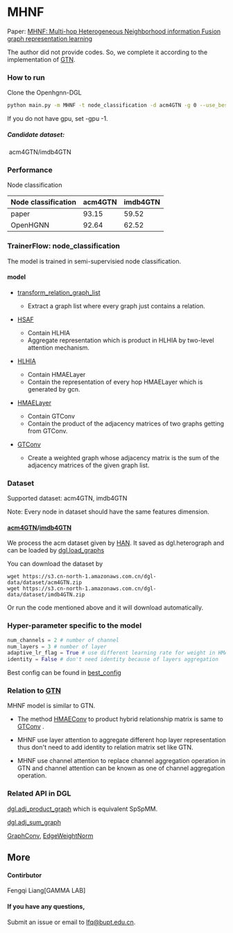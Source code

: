# MHNF

Paper: [MHNF: Multi-hop Heterogeneous Neighborhood information Fusion graph representation learning](https://arxiv.org/pdf/2106.09289.pdf)

The author did not provide codes. So, we complete it according to the implementation of  [GTN](../GTN/README.md).

### How to run

Clone the Openhgnn-DGL

```bash
python main.py -m MHNF -t node_classification -d acm4GTN -g 0 --use_best_config
```

If you do not have gpu, set -gpu -1.

##### Candidate dataset: 

​	acm4GTN/imdb4GTN

### Performance

Node classification 

| Node classification | acm4GTN | imdb4GTN |
| ------------------- | ------- | -------- |
| paper               | 93.15   | 59.52    |
| OpenHGNN            | 92.64   | 62.52    |

### TrainerFlow: node_classification

The model is  trained in semi-supervisied node classification.

#### model

- [transform_relation_graph_list](../../utils/utils.py)
  - Extract a  graph list where every graph just contains a relation.
- [HSAF](../../models/MHNF.py)
  - Contain HLHIA
  - Aggregate representation which is product in HLHIA by two-level attention mechanism. 

- [HLHIA](../../models/MHNF.py)
  - Contain HMAELayer
  - Contain the representation of every hop HMAELayer  which is generated by gcn.

- [HMAELayer](../../models/MHNF.py)
  - Contain GTConv
  - Contain the product of the adjacency matrices of two graphs getting from GTConv.
- [GTConv](../../models/MHNF.py)
  - Create a weighted graph whose adjacency matrix is the sum of the adjacency matrices of the given graph list.

### Dataset

Supported dataset: acm4GTN, imdb4GTN

Note: Every node in dataset should have the same features dimension.

#### [acm4GTN](../../dataset/#ACM)/[imdb4GTN](../../dataset/#IMDB)

We process the acm dataset given by [HAN](https://github.com/Jhy1993/HAN). It saved as dgl.heterograph and can be loaded by [dgl.load_graphs](https://docs.dgl.ai/en/latest/generated/dgl.load_graphs.html)

You can download the dataset by

```
wget https://s3.cn-north-1.amazonaws.com.cn/dgl-data/dataset/acm4GTN.zip
wget https://s3.cn-north-1.amazonaws.com.cn/dgl-data/dataset/imdb4GTN.zip
```

Or run the code mentioned above and it will download automatically.

### Hyper-parameter specific to the model

```python
num_channels = 2 # number of channel
num_layers = 3 # number of layer
adaptive_lr_flag = True # use different learning rate for weight in HMAELayer.
identity = False # don't need identity because of layers aggregation
```

Best config can be found in [best_config](../../utils/best_config.py)

### Relation to [GTN](../GTN/README.md)

MHNF model is similar to GTN. 

- The method [HMAEConv](../../models/MHNF.py) to product hybrid relationship matrix is same to [GTConv](../../models/GTN_sparse.py) .
- MHNF use layer attention to  aggregate different hop layer representation thus don't need to add identity to relation matrix set like GTN.

- MHNF use channel attention to replace channel aggregation operation in GTN and channel attention can be known as one of channel aggregation operation.

### Related API in DGL

[dgl.adj_product_graph](https://docs.dgl.ai/en/latest/generated/dgl.adj_product_graph.html#dgl-adj-product-graph) which is equivalent SpSpMM.

[dgl.adj_sum_graph](https://docs.dgl.ai/en/latest/generated/dgl.adj_sum_graph.html#dgl.adj_sum_graph)

[GraphConv](https://docs.dgl.ai/en/latest/api/python/nn.pytorch.html?#graphconv), [EdgeWeightNorm](https://docs.dgl.ai/en/latest/api/python/nn.pytorch.html?#edgeweightnorm)

## More

#### Contirbutor

Fengqi Liang[GAMMA LAB]

#### If you have any questions,

Submit an issue or email to  [lfq@bupt.edu.cn](mailto:lfq@bupt.edu.cn).

